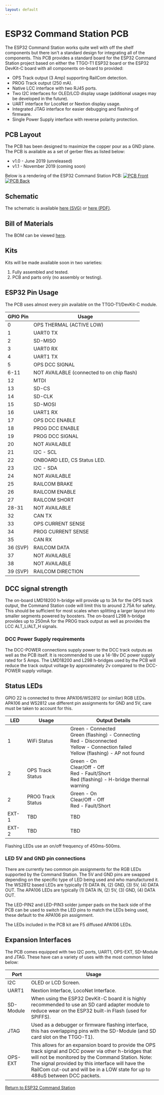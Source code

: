 ```yaml
---
layout: default
---
```


# ESP32 Command Station PCB
The ESP32 Command Station works quite well with off the shelf components but there isn't a standard design for integrating all of the components. This PCB provides a standard board for the ESP32 Command Station project based on either the TTGO-T1 ESP32 board or the ESP32 DevKit-C board with all components on-board to provided:

* OPS Track output (3 Amp) supporting RailCom detection.
* PROG Track output (250 mA).
* Native LCC interface with two RJ45 ports.
* Two I2C interfaces for OLED/LCD display usage (additional usages may be developed in the future).
* UART interface for LocoNet or Nextion display usage.
* Integrated JTAG interface for easier debugging and flashing of firmware.
* Single Power Supply interface with reverse polarity protection.

## PCB Layout
The PCB has been designed to maximize the copper pour as a GND plane. The PCB is available as a set of gerber files as listed below:
* v1.0 - June 2019 (unreleased)
* v1.1 - November 2019 (coming soon)

Below is a rendering of the ESP32 Command Station PCB:
[![PCB Front](ESP32-CS-PCB-front-small.png)](ESP32-CS-PCB-front.png "click for full size")
[![PCB Back](ESP32-CS-PCB-back-small.png)](ESP32-CS-PCB-back.png "click for full size")

## Schematic
The schematic is available [here (SVG)](ESP32-CS.svg) or [here (PDF)](ESP32-CS.pdf).

## Bill of Materials
The BOM can be viewed [here](ESP32-CS-BOM.html).

## Kits
Kits will be made available soon in two varieties:

1. Fully assembled and tested.
2. PCB and parts only (no assembly or testing).

## ESP32 Pin Usage
The PCB uses almost every pin available on the TTGO-T1/DevKit-C module.

| GPIO Pin | Usage |
| -------- | ----- |
| 0 | OPS THERMAL (ACTIVE LOW) |
| 1 | UART0 TX |
| 2 | SD-MISO |
| 3 | UART0 RX |
| 4 | UART1 TX |
| 5 | OPS DCC SIGNAL |
| 6-11 | NOT AVAILABLE (connected to on chip flash) |
| 12 | MTDI |
| 13 | SD-CS |
| 14 | SD-CLK |
| 15 | SD-MOSI |
| 16 | UART1 RX |
| 17 | OPS DCC ENABLE |
| 18 | PROG DCC ENABLE |
| 19 | PROG DCC SIGNAL |
| 20 | NOT AVAILABLE |
| 21 | I2C - SCL |
| 22 | ONBOARD LED, CS Status LED. |
| 23 | I2C - SDA |
| 24 | NOT AVAILABLE |
| 25 | RAILCOM BRAKE |
| 26 | RAILCOM ENABLE |
| 27 | RAILCOM SHORT |
| 28-31 | NOT AVAILABLE |
| 32 | CAN TX |
| 33 | OPS CURRENT SENSE |
| 34 | PROG CURRENT SENSE |
| 35 | CAN RX |
| 36 (SVP) | RAILCOM DATA |
| 37 | NOT AVAILABLE |
| 38 | NOT AVAILABLE |
| 39 (SVP) | RAILCOM DIRECTION |

## DCC signal strength
The on-board LMD18200 h-bridge will provide up to 3A for the OPS track output, the Command Station code will limit this to around 2.75A for safety. This should be sufficient for most scales when splitting a larger layout into smaller segments powered by boosters. The on-board L298 h-bridge provides up to 250mA for the PROG track output as well as provides the LCC ALT_L/ALT_H signals.

### DCC Power Supply requirements
The DCC-POWER connections supply power to the DCC track outputs as well as the PCB itself. It is recommended to use a 14-18v DC power supply rated for 5 Amps. The LMD18200 and L298 h-bridges used by the PCB will reduce the track output voltage by approximately 2v compared to the DCC-POWER supply voltage.

## Status LEDs
GPIO 22 is connected to three APA106/WS2812 (or similar) RGB LEDs. APA106 and WS2812 use different pin assignments for GND and 5V, care must be taken to account for this.

| LED | Usage | Output Details |
| --- | ----- | -------------- |
| 1 | WiFi Status | Green - Connected<br/>Green (flashing) - Connecting<br/>Red - Disconnected<br/>Yellow - Connection failed<br/>Yellow (flashing) - AP not found |
| 2 | OPS Track Status | Green - On<br/> Clear/Off - Off<br/>Red - Fault/Short<br/> Red (flashing) - H-bridge thermal warning |
| 2 | PROG Track Status | Green - On<br/> Clear/Off - Off<br/>Red - Fault/Short |
| EXT-1 | TBD | TBD |
| EXT-2 | TBD | TBD |

Flashing LEDs use an on/off frequency of 450ms-500ms.

### LED 5V and GND pin connections
There are currently two common pin assignments for the RGB LEDs supported by the Command Station. The 5V and GND pins are swapped depending on the specific type of LED being used and who manufactured it. The WS2812 based LEDs are typically (1) DATA IN, (2) GND, (3) 5V, (4) DATA OUT. The APA106 LEDs are typically (1) DATA IN, (2) 5V, (3) GND, (4) DATA OUT.

The LED-PIN2 and LED-PIN3 solder jumper pads on the back side of the PCB can be used to switch the LED pins to match the LEDs being used, these default to the APA106 pin assignment.

The LEDs included in the PCB kit are F5 diffused APA106 LEDs.

## Expansion Interfaces
The PCB comes equipped with two I2C ports, UART1, OPS-EXT, SD-Module and JTAG. These have can a variety of uses with the most common listed below:

| Port | Usage |
| ---- | ----- |
| I2C | OLED or LCD Screen. |
| UART1 | Nextion Interface, LocoNet Interface. |
| SD-Module | When using the ESP32 DevKit-C board it is highly recommended to use an SD card adapter module to reduce wear on the ESP32 built-in Flash (used for SPIFFS). |
| JTAG | Used as a debugger or firmware flashing interface, this has overlapping pins with the SD-Module (and SD card slot on the TTGO-T1). |
| OPS-EXT | This allows for an expansion board to provide the OPS track signal and DCC power via other h-bridges that will not be monitored by the Command Station. Note: The signal provided by this interface will have the RailCom cut-out and will be in a LOW state for up to 488uS between DCC packets. |

[Return to ESP32 Command Station](./index.html)
